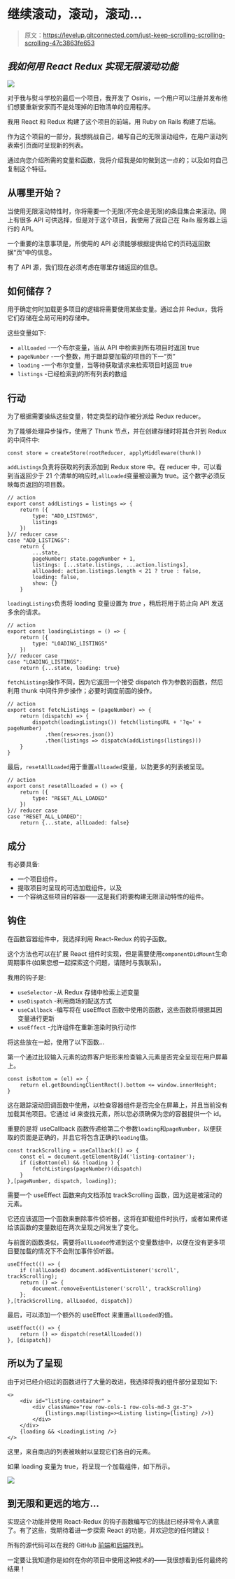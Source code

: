 # 继续滚动，滚动，滚动…

> 原文：<https://levelup.gitconnected.com/just-keep-scrolling-scrolling-scrolling-47c3863fe653>

## *我如何用 React Redux 实现无限滚动功能*

![](img/0ade4b17c9ef785c92b3bfb99dcedff2.png)

对于我与熨斗学校的最后一个项目，我开发了 Osiris，一个用户可以注册并发布他们想要重新安家而不是处理掉的旧物清单的应用程序。

我用 React 和 Redux 构建了这个项目的前端，用 Ruby on Rails 构建了后端。

作为这个项目的一部分，我想挑战自己，编写自己的无限滚动组件，在用户滚动列表索引页面时呈现新的列表。

通过向您介绍所需的变量和函数，我将介绍我是如何做到这一点的；以及如何自己复制这个特征。

## 从哪里开始？

当使用无限滚动特性时，你将需要一个无限(不完全是无限)的条目集合来滚动。网上有很多 API 可供选择，但是对于这个项目，我使用了我自己在 Rails 服务器上运行的 API。

一个重要的注意事项是，所使用的 API 必须能够根据提供给它的页码返回数据“页”中的信息。

有了 API 源，我们现在必须考虑在哪里存储返回的信息。

## 如何储存？

用于确定何时加载更多项目的逻辑将需要使用某些变量。通过合并 Redux，我将它们存储在全局可用的存储中。

这些变量如下:

*   `allLoaded` -一个布尔变量，当从 API 中检索到所有项目时返回 true
*   `pageNumber` -一个整数，用于跟踪要加载的项目的下一“页”
*   `loading` -一个布尔变量，当等待获取请求来检索项目时返回 true
*   `listings` -已经检索到的所有列表的数组

## 行动

为了根据需要操纵这些变量，特定类型的动作被分派给 Redux reducer。

为了能够处理异步操作，使用了 Thunk 节点，并在创建存储时将其合并到 Redux 的中间件中:

```
const store = createStore(rootReducer, applyMiddleware(thunk))
```

`addListings`负责将获取的列表添加到 Redux store 中。在 reducer 中，可以看到当返回少于 21 个清单的响应时,`allLoaded`变量被设置为 true。这个数字必须反映每页返回的项目数。

```
// action
export const addListings = listings => {
    return ({
        type: "ADD_LISTINGS",
        listings
    })
}// reducer case
case "ADD_LISTINGS":
    return {
        ...state,
        pageNumber: state.pageNumber + 1,
        listings: [...state.listings, ...action.listings],
        allLoaded: action.listings.length < 21 ? true : false,
        loading: false,
        show: {}
    }
```

`loadingListings`负责将 loading 变量设置为 *true* ，稍后将用于防止向 API 发送多余的请求。

```
// action
export const loadingListings = () => {
    return ({
        type: "LOADING_LISTINGS"
    })
}// reducer case
case "LOADING_LISTINGS":
    return {...state, loading: true}
```

`fetchListings`操作不同，因为它返回一个接受 dispatch 作为参数的函数，然后利用 thunk 中间件异步操作；必要时调度前面的操作。

```
// action
export const fetchListings = (pageNumber) => {
    return (dispatch) => {
        dispatch(loadingListings()) fetch(listingURL + '?q=' + pageNumber)
            .then(res=>res.json())
            .then(listings => dispatch(addListings(listings)))
    }
}
```

最后，`resetAllLoaded`用于重置`allLoaded`变量，以防更多的列表被呈现。

```
// action
export const resetAllLoaded = () => {
    return ({
        type: "RESET_ALL_LOADED"
    })
}// reducer case
case "RESET_ALL_LOADED":
    return {...state, allLoaded: false}
```

## 成分

有必要具备:

*   一个项目组件，
*   提取项目时呈现的可选加载组件，以及
*   一个容纳这些项目的容器——这是我们将要构建无限滚动特性的组件。

## 钩住

在函数容器组件中，我选择利用 React-Redux 的钩子函数。

这个方法也可以在扩展 React 组件时实现，但是需要使用`componentDidMount`生命周期事件(如果您想一起探索这个问题，请随时与我联系)。

我用的钩子是:

*   `useSelector` -从 Redux 存储中检索上述变量
*   `useDispatch` -利用商场的配送方式
*   `useCallback` -编写将在 useEffect 函数中使用的函数，这些函数将根据其因变量进行更新
*   `useEffect` -允许组件在重新渲染时执行动作

将这些放在一起，使用了以下函数…

第一个通过比较输入元素的边界客户矩形来检查输入元素是否完全呈现在用户屏幕上。

```
const isBottom = (el) => {
    return el.getBoundingClientRect().bottom <= window.innerHeight;
}
```

这在跟踪滚动回调函数中使用，以检查容器组件是否完全在屏幕上，并且当前没有加载其他项目。它通过 id 来查找元素，所以您必须确保为您的容器提供一个 id。

重要的是将 useCallback 函数传递给第二个参数`loading`和`pageNumber`，以便获取的页面是正确的，并且它将包含正确的`loading`值。

```
const trackScrolling = useCallback(() => {
    const el = document.getElementById('listing-container');
    if (isBottom(el) && !loading ) {
        fetchListings(pageNumber)(dispatch)
    }
},[pageNumber, dispatch, loading]);
```

需要一个 useEffect 函数来向文档添加 trackScrolling 函数，因为这是被滚动的元素。

它还应该返回一个函数来删除事件侦听器，这将在卸载组件时执行，或者如果传递给该函数的变量数组在两次呈现之间发生了变化。

与前面的函数类似，需要将`allLoaded`传递到这个变量数组中，以便在没有更多项目要加载的情况下不会附加事件侦听器。

```
useEffect(() => {
    if (!allLoaded) document.addEventListener('scroll', trackScrolling);
    return () => {
        document.removeEventListener('scroll', trackScrolling)
    };
},[trackScrolling, allLoaded, dispatch])
```

最后，可以添加一个额外的 useEffect 来重置`allLoaded`的值。

```
useEffect(() => {
    return () => dispatch(resetAllLoaded())
}, [dispatch])
```

## 所以为了呈现

由于对已经介绍过的函数进行了大量的改进，我选择将我的组件部分呈现如下:

```
<>
    <div id="listing-container" >
        <div className="row row-cols-1 row-cols-md-3 gx-3">
            {listings.map(listing=><Listing listing={listing} />)}
        </div>
    </div>
    {loading && <LoadingListing />}
</>
```

这里，来自商店的列表被映射以呈现它们各自的元素。

如果 loading 变量为 true，将呈现一个加载组件，如下所示。

![](img/04cbb06219c10d7830ad64e419528d33.png)

## 到无限和更远的地方…

实现这个功能并使用 React-Redux 的钩子函数编写它的挑战已经非常令人满意了。有了这些，我期待着进一步探索 React 的功能，并欢迎您的任何建议！

所有的源代码可以在我的 GitHub [前端](https://github.com/Shilcof/osiris-frontend)和[后端](https://github.com/Shilcof/osiris-backend)找到。

一定要让我知道你是如何在你的项目中使用这种技术的——我很想看到任何最终的结果！